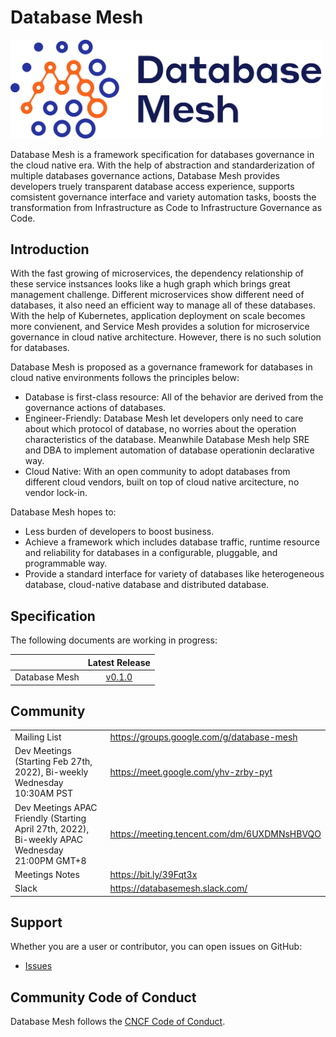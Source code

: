 # Database Mesh

<img src="static/logo.png" alt="Database Mesh Logo" width="500" length="500"/>

Database Mesh is a framework specification for databases governance in the cloud native era. With the help of abstraction and standarderization of multiple databases governance actions, Database Mesh provides developers truely transparent database access experience, supports comsistent governance interface and variety automation tasks, boosts the transformation from Infrastructure as Code to Infrastructure Governance as Code.

## Introduction

With the fast growing of microservices, the dependency relationship of these service instsances looks like a hugh graph which brings great management challenge. Different microservices show different need of databases, it also need an efficient way to manage all of these databases. With the help of Kubernetes, application deployment on scale becomes more convienent, and Service Mesh provides a solution for microservice governance in cloud native architecture. However, there is no such solution for databases.

<!-- add arch -->

Database Mesh is proposed as a governance framework for databases in cloud native environments follows the principles below:
* Database is first-class resource: All of the behavior are derived from the governance actions of databases. 
* Engineer-Friendly: Database Mesh let developers only need to care about which protocol of database, no worries about the operation characteristics of the database. Meanwhile Database Mesh help SRE and DBA to implement automation of database operationin declarative way.
* Cloud Native: With an open community to adopt databases from different cloud vendors, built on top of cloud native arcitecture, no vendor lock-in.

Database Mesh hopes to:
* Less burden of developers to boost business. 
* Achieve a framework which includes database traffic, runtime resource and reliability for   databases in a configurable, pluggable, and programmable way.
* Provide a standard interface for variety of databases like heterogeneous database, cloud-native database and distributed database.


## Specification 

The following documents are working in progress:

|                               |         Latest Release             |  
| :----------------------------: | :--------------------------------: |
| Database Mesh |  [v0.1.0](/SPEC.md) |

## Community


| | |
|:-|:-|
| Mailing List| https://groups.google.com/g/database-mesh |
| Dev Meetings (Starting Feb 27th, 2022), Bi-weekly Wednesday 10:30AM PST|https://meet.google.com/yhv-zrby-pyt |
| Dev Meetings APAC Friendly (Starting April 27th, 2022), Bi-weekly APAC Wednesday 21:00PM GMT+8|https://meeting.tencent.com/dm/6UXDMNsHBVQO |
| Meetings Notes |https://bit.ly/39Fqt3x |
| Slack |https://databasemesh.slack.com/  |


## Support

Whether you are a user or contributor, you can open issues on GitHub:

* [Issues](https://github.com/database-mesh/database-mesh/issues)

## Community Code of Conduct

Database Mesh follows the [CNCF Code of Conduct](https://github.com/cncf/foundation/blob/master/code-of-conduct.md).

